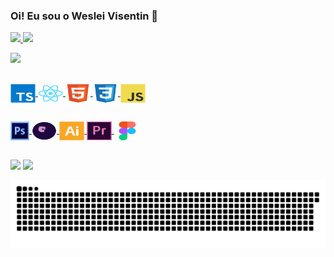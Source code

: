 ### Oi! Eu sou o Weslei Visentin 👋


<div>
  <a href="https://github.com/wesleivisentin">
  <img height="180em" src="https://github-readme-stats.vercel.app/api?username=wesleivisentin&show_icons=true&theme=dracula&include_all_commits=true&count_private=true"/>
  <img height="180em" src="https://github-readme-stats.vercel.app/api/top-langs/?username=wesleivisentin&layout=compact&langs_count=7&theme=dracula"/>
</div>
  <p align="left"> <img src="https://komarev.com/ghpvc/?username=wesleivisentin&label=Profile%20views&color=0e75b6&style=flat%22%20alt=%22wesleivisentin" /> </p>
<div style="display: inline_block"><br>

 
  <img align="center" alt="wes-ts" height="30" width="40" src="https://github.com/devicons/devicon/blob/master/icons/typescript/typescript-original.svg">
  <img align="center" alt="wes-React-native" height="30" width="40" src="https://github.com/devicons/devicon/blob/master/icons/react/react-original.svg">
 
  <img align="center" alt="wes-" height="30" width="40" src="https://raw.githubusercontent.com/devicons/devicon/master/icons/html5/html5-original.svg">
  <img align="center" alt="wes-CSS" height="30" width="40" 
src="https://raw.githubusercontent.com/devicons/devicon/master/icons/css3/css3-original.svg">
  <img align="center" alt="wes-javascript" height="30" width="40" src="https://github.com/devicons/devicon/blob/master/icons/javascript/javascript-original.svg">
 
  
  ##

  <img align="center" alt="wes-photoshop" height="30" width="30" src="https://github.com/wesleivisentin/estudos/blob/main/logos/photoshop.png">
   <img align="center" alt="wes-after" height="30" width="40" src="https://github.com/devicons/devicon/blob/master/icons/aftereffects/aftereffects-original.svg">
  <img align="center" alt="wes-illustrator" height="30" width="40" src="https://github.com/devicons/devicon/blob/master/icons/illustrator/illustrator-plain.svg">
  <img align="center" alt="wes-premier" height="30" width="40" src="https://github.com/devicons/devicon/blob/master/icons/premierepro/premierepro-original.svg">
  <img align="center" alt="wes-figma" height="30" width="40" src="https://github.com/devicons/devicon/blob/master/icons/figma/figma-original.svg">
 
  <div style="display: inline_block"><br>
  
  
  <div> 
  
  <a href="https://instagram.com/wesleivisentin" target="_blank"><img src="https://img.shields.io/badge/-Instagram-%23E4405F?style=for-the-badge&logo=instagram&logoColor=white" target="_blank"></a>
  <a href="https://www.linkedin.com/in/weslei-visentin-a2a593120" target="_blank"><img src="https://img.shields.io/badge/-LinkedIn-%230077B5?style=for-the-badge&logo=linkedin&logoColor=white" target="_blank"></a> 
 


 <picture>
<source media" (prefers-color-scheme: dark)" srcset="https://raw.githubusercontent.com/wesleivisentin/wesleivisentin/output/github-contribution-grid-snake-dark.svg">
<source media="(prefers-color-scheme: light)" srcset="https://raw.githubusercontent.com/wesleivisentin/wesleivisentin/output/github-contribution-grid-snake.svg">
<img alt="github contribution grid snake animation" src="https://raw.githubusercontent.com/wesleivisentin/wesleivisentin/output/github-contribution-grid-snake.svg">
</picture>
 
</div>
